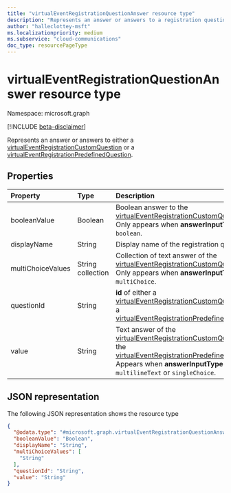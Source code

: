 ```yaml
---
title: "virtualEventRegistrationQuestionAnswer resource type"
description: "Represents an answer or answers to a registration question of a virtual event."
author: "halleclottey-msft"
ms.localizationpriority: medium
ms.subservice: "cloud-communications"
doc_type: resourcePageType
---
```


# virtualEventRegistrationQuestionAnswer resource type

Namespace: microsoft.graph

[!INCLUDE [beta-disclaimer](../../includes/beta-disclaimer.md)]

Represents an answer or answers to either a [virtualEventRegistrationCustomQuestion](../resources/virtualeventregistrationcustomquestion.md) or a [virtualEventRegistrationPredefinedQuestion](../resources/virtualeventregistrationpredefinedquestion.md).

## Properties

|Property|Type|Description|
|:---|:---|:---|
|booleanValue|Boolean|Boolean answer to the [virtualEventRegistrationCustomQuestion](../resources/virtualeventregistrationcustomquestion.md). Only appears when **answerInputType** is `boolean`. |
|displayName|String|Display name of the registration question.|
|multiChoiceValues|String collection|Collection of text answer of the [virtualEventRegistrationCustomQuestion](../resources/virtualeventregistrationcustomquestion.md). Only appears when **answerInputType** is `multiChoice`.|
|questionId|String|**id** of either a [virtualEventRegistrationCustomQuestion](../resources/virtualeventregistrationcustomquestion.md) or a [virtualEventRegistrationPredefinedQuestion](../resources/virtualeventregistrationpredefinedquestion.md).|
|value|String|Text answer of the [virtualEventRegistrationCustomQuestion](../resources/virtualeventregistrationcustomquestion.md) or the [virtualEventRegistrationPredefinedQuestion](../resources/virtualeventregistrationpredefinedquestion.md). Appears when **answerInputType** is `text`, `multilineText` or `singleChoice`.|

## JSON representation

The following JSON representation shows the resource type
<!-- {
  "blockType": "resource",
  "@odata.type": "microsoft.graph.virtualEventRegistrationQuestionAnswer"
}
-->
``` json
{
  "@odata.type": "#microsoft.graph.virtualEventRegistrationQuestionAnswer",
  "booleanValue": "Boolean",
  "displayName": "String",
  "multiChoiceValues": [
    "String"
  ],
  "questionId": "String",
  "value": "String"
}
```
